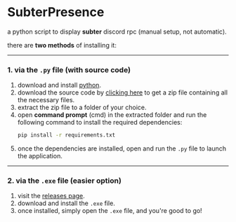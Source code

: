 # SubterPresence

a python script to display **subter** discord rpc (manual setup, not automatic).

there are **two methods** of installing it:

---

### 1. via the `.py` file (with source code)
   1. download and install [python](https://www.python.org/downloads/).
   2. download the source code by [clicking here](https://github.com/crawqxx/subterpresence/archive/refs/heads/main.zip) to get a zip file containing all the necessary files.
   3. extract the zip file to a folder of your choice.
   4. open **command prompt** (cmd) in the extracted folder and run the following command to install the required dependencies:
      ```bash
      pip install -r requirements.txt
      ```
   5. once the dependencies are installed, open and run the `.py` file to launch the application.

---

### 2. via the `.exe` file (easier option)
   1. visit the [releases page](https://github.com/crawqxx/subterpresence/releases/tag/v1.0).
   2. download and install the `.exe` file.
   3. once installed, simply open the `.exe` file, and you're good to go!
